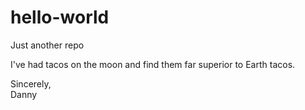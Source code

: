 # hello-world
Just another repo

I've had tacos on the moon and find them far superior to Earth tacos.

Sincerely,<br />
Danny
